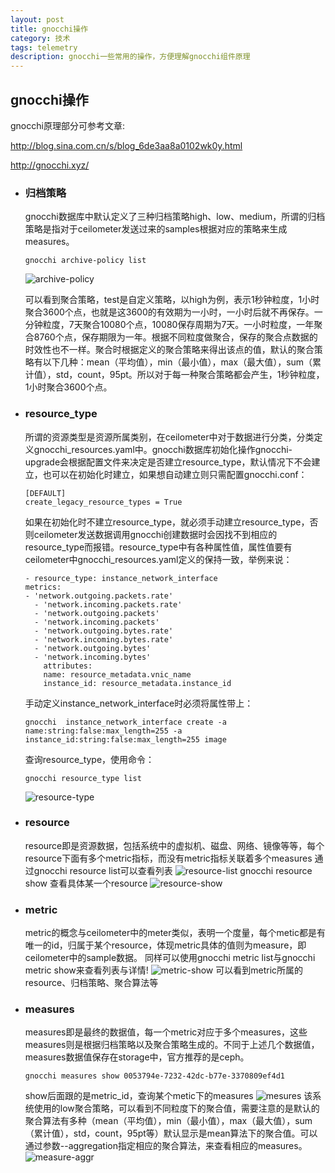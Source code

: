```yaml
---
layout: post
title: gnocchi操作
category: 技术
tags: telemetry
description: gnocchi一些常用的操作，方便理解gnocchi组件原理
---
```


## gnocchi操作

gnocchi原理部分可参考文章:

http://blog.sina.com.cn/s/blog_6de3aa8a0102wk0y.html

http://gnocchi.xyz/

- ### 归档策略

  gnocchi数据库中默认定义了三种归档策略high、low、medium，所谓的归档策略是指对于ceilometer发送过来的samples根据对应的策略来生成measures。

  ```
  gnocchi archive-policy list 
  ```
    ![archive-policy](http://wx4.sinaimg.cn/mw690/63b294cdly1fef9t2e642j21d20a3myb.jpg)

  可以看到聚合策略，test是自定义策略，以high为例，表示1秒钟粒度，1小时聚合3600个点，也就是这3600的有效期为一小时，一小时后就不再保存。一分钟粒度，7天聚合10080个点，10080保存周期为7天。一小时粒度，一年聚合8760个点，保存期限为一年。根据不同粒度做聚合，保存的聚合点数据的时效性也不一样。聚合时根据定义的聚合策略来得出该点的值，默认的聚合策略有以下几种：mean（平均值），min（最小值），max（最大值），sum（累计值），std，count，95pt。所以对于每一种聚合策略都会产生，1秒钟粒度，1小时聚合3600个点。



- ### resource_type

  所谓的资源类型是资源所属类别，在ceilometer中对于数据进行分类，分类定义gnocchi_resources.yaml中。gnocchi数据库初始化操作gnocchi-upgrade会根据配置文件来决定是否建立resource_type，默认情况下不会建立，也可以在初始化时建立，如果想自动建立则只需配置gnocchi.conf：

  ```
  [DEFAULT]
  create_legacy_resource_types = True
  ```
  如果在初始化时不建立resource_type，就必须手动建立resource_type，否则ceilometer发送数据调用gnocchi创建数据时会因找不到相应的resource_type而报错。resource_type中有各种属性值，属性值要有ceilometer中gnocchi_resources.yaml定义的保持一致，举例来说：
  ```
  - resource_type: instance_network_interface
  metrics:
  - 'network.outgoing.packets.rate'
    - 'network.incoming.packets.rate'
    - 'network.outgoing.packets'
    - 'network.incoming.packets'
    - 'network.outgoing.bytes.rate'
    - 'network.incoming.bytes.rate'
    - 'network.outgoing.bytes'
    - 'network.incoming.bytes'
      attributes:
      name: resource_metadata.vnic_name
      instance_id: resource_metadata.instance_id  
  ```
  手动定义instance_network_interface时必须将属性带上：
  ```
  gnocchi  instance_network_interface create -a name:string:false:max_length=255 -a instance_id:string:false:max_length=255 image
  ```
  查询resource_type，使用命令：
  ```
  gnocchi resource_type list
  ```
    ![resource-type](http://wx3.sinaimg.cn/mw690/63b294cdly1fef9tq0hprj20zi0e6gn4.jpg)

- ### resource
  resource即是资源数据，包括系统中的虚拟机、磁盘、网络、镜像等等，每个resource下面有多个metric指标，而没有metric指标关联着多个measures
  通过gnocchi resource list可以查看列表
    ![resource-list](http://wx1.sinaimg.cn/mw690/63b294cdly1fef9t604lvj21350egjsi.jpg)
  gnocchi resource show 查看具体某一个resource
    ![resource-show](http://wx4.sinaimg.cn/mw690/63b294cdly1fef9tm1teaj20ph0gcgn8.jpg)

- ### metric
  metric的概念与ceilometer中的meter类似，表明一个度量，每个metic都是有唯一的id，归属于某个resource，体现metric具体的值则为measure，即ceilometer中的sample数据。
  同样可以使用gnocchi metric list与gnocchi metric show来查看列表与详情!
    ![metric-show](http://wx4.sinaimg.cn/mw690/63b294cdly1fef9swmhsej20ux0f9myk.jpg)
  可以看到metric所属的resource、归档策略、聚合算法等

- ### measures
  measures即是最终的数据值，每一个metric对应于多个measures，这些measures则是根据归档策略以及聚合策略生成的。不同于上述几个数据值，measures数据值保存在storage中，官方推荐的是ceph。
  ```
  gnocchi measures show 0053794e-7232-42dc-b77e-3370809ef4d1
  ```
  show后面跟的是metric_id，查询某个metic下的measures
    ![mesures](http://wx1.sinaimg.cn/mw690/63b294cdly1fef9ssmuj2j20mj0gwabg.jpg)
  该系统使用的low聚合策略，可以看到不同粒度下的聚合值，需要注意的是默认的聚合算法有多种（mean（平均值），min（最小值），max（最大值），sum（累计值），std，count，95pt等）默认显示是mean算法下的聚合值。可以通过参数--aggregation指定相应的聚合算法，来查看相应的measures。
    ![measure-aggr](http://wx4.sinaimg.cn/mw690/63b294cdly1fef9sounb9j20m50dit9q.jpg)